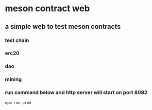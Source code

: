 # meson contract web
## a simple web to test meson contracts
### test chain
### erc20 
### dao
### mining

### run command below and http server will start on port 8082
```
npm run prod
```

